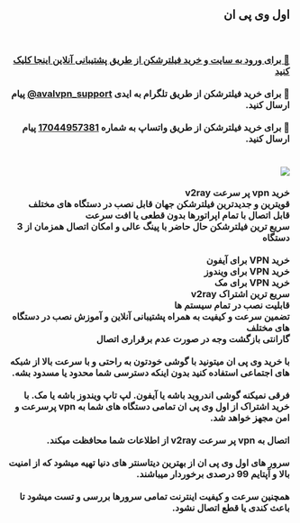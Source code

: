<div dir="rtl">
<h2>اول وی پی ان</h2>
<br>
<h3>
  <a href="https://www.aval-vpn.com/#buy-vpn" target="_blank">🔗 برای ورود به سایت و خرید فیلترشکن از طریق پشتیبانی آنلاین اینجا کلیک کنید</a>
<br><br>
💬 برای خرید فیلترشکن از طریق تلگرام به ایدی <a href="https://t.me/avalvpn_support" target="_blank" dir="ltr">@avalvpn_support</a> پیام ارسال کنید.
<br><br>
💬 برای خرید فیلترشکن از طریق واتساپ به شماره‌ <a href="https://wa.me/17044957381" target="_blank">17044957381</a> پیام ارسال کنید.
<br><br><br>
<img src="https://imgurl.ir/uploads/a96615_avalvpn.png">
<br><br>
خرید vpn پر سرعت v2ray
<br>
قویترین و جدیدترین فیلترشکن جهان قابل نصب در دستگاه های مختلف
<br>
قابل اتصال با تمام اپراتورها بدون قطعی یا افت سرعت
<br>
سریع ترین فیلترشکن حال حاضر با پینگ عالی و امکان اتصال همزمان از 3 دستگاه
<br>
<br>
خرید VPN برای آیفون
<br>
خرید VPN برای ویندوز
<br>
خرید VPN برای مک
<br>
سریع ترین اشتراک v2ray
<br>
قابلیت نصب در تمام سیستم ها
<br>
تضمین سرعت و کیفیت به همراه پشتیبانی آنلاین و آموزش نصب در دستگاه های مختلف
<br>
گارانتی بازگشت وجه در صورت عدم برقراری اتصال
<br><br>
با خرید وی پی ان میتونید با گوشی خودتون به راحتی و با سرعت بالا از شبکه های اجتماعی استفاده کنید بدون اینکه دسترسی شما محدود یا مسدود بشه.
<br><br>
فرقی نمیکنه گوشی اندروید باشه یا آیفون. لپ تاپ ویندوز باشه یا مک. با خرید اشتراک از اول وی پی ان تمامی دستگاه های شما به vpn پرسرعت و امن مجهز خواهد شد.
<br><br>
اتصال به vpn پر سرعت v2ray از اطلاعات شما محافظت میکند.
<br><br>
سرور های اول وی پی ان از بهترین دیتاسنتر های دنیا تهیه میشود که از امنیت بالا و آپتایم 99 درصدی برخوردار میباشند.
<br><br>
همچنین سرعت و کیفیت اینترنت تمامی سرورها بررسی و تست میشود تا باعث کندی یا قطع اتصال نشود.
</h3>
</div>
